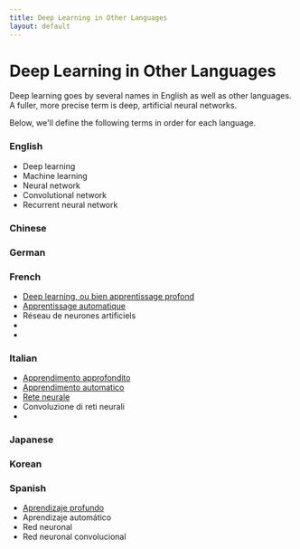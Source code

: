 ```yaml
---
title: Deep Learning in Other Languages
layout: default
---
```


# Deep Learning in Other Languages

Deep learning goes by several names in English as well as other languages. A fuller, more precise term is deep, artificial neural networks. 

Below, we'll define the following terms in order for each language.

### English

* Deep learning
* Machine learning
* Neural network
* Convolutional network
* Recurrent neural network

### Chinese

### German


### French

* [Deep learning, ou bien apprentissage profond](https://fr.wikipedia.org/wiki/Deep_learning)
* [Apprentissage automatique](https://fr.wikipedia.org/wiki/Apprentissage_automatique)
* Réseau de neurones artificiels
*
*

### Italian

* [Apprendimento approfondito](https://it.wikipedia.org/wiki/Apprendimento_approfondito)
* [Apprendimento automatico](https://it.wikipedia.org/wiki/Apprendimento_automatico)
* [Rete neurale](https://it.wikipedia.org/wiki/Rete_neurale)
* Convoluzione di reti neurali
* 

### Japanese

### Korean

### Spanish

* [Aprendizaje profundo](https://es.wikipedia.org/wiki/Aprendizaje_profundo)
* Aprendizaje automático 
* Red neuronal
* Red neuronal convolucional




